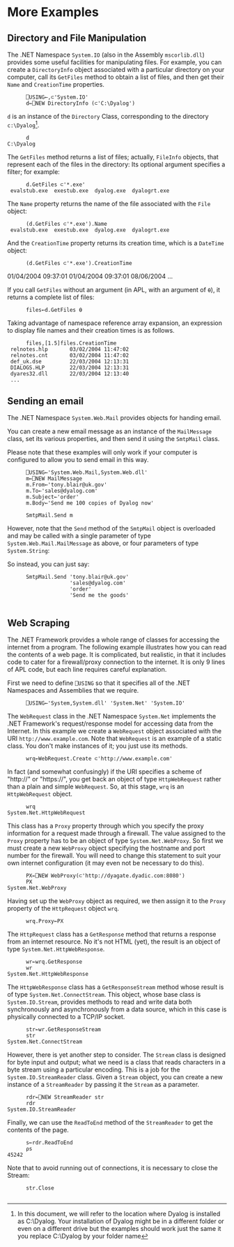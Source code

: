 <h1 class="heading"><span class="name">More Examples</span></h1>

## Directory and File Manipulation

The .NET Namespace `System.IO` (also in the Assembly `mscorlib.dll`) provides some useful facilities for manipulating files. For example, you can create a `DirectoryInfo` object associated with a particular directory on your computer, call its `GetFiles` method to obtain a list of files, and then get their `Name` and `CreationTime` properties.
```apl
      ⎕USING←,⊂'System.IO'
      d←⎕NEW DirectoryInfo (⊂'C:\Dyalog')
```

`d` is an instance of the `Directory` Class, corresponding to the directory `c:\Dyalog`[^1].
```apl
      d
C:\Dyalog
```

The `GetFiles` method returns a list of files; actually, `FileInfo` objects, that represent each of the files in the directory: Its optional argument specifies a filter; for example:
```apl
      d.GetFiles ⊂'*.exe'
 evalstub.exe  exestub.exe  dyalog.exe  dyalogrt.exe
```

The `Name` property returns the name of the file associated with the `File` object:
```apl
      (d.GetFiles ⊂'*.exe').Name
 evalstub.exe  exestub.exe  dyalog.exe  dyalogrt.exe
```

And the `CreationTime` property returns its creation time, which is a `DateTime` object:
```apl
      (d.GetFiles ⊂'*.exe').CreationTime
```

01/04/2004 09:37:01  01/04/2004 09:37:01  08/06/2004 ...

If you call `GetFiles` without an argument (in APL, with an argument of `⍬`), it returns a complete list of files:
```apl
      files←d.GetFiles ⍬
```

Taking advantage of namespace reference array expansion, an expression to display file names and their creation times is as follows.
```apl
      files,[1.5]files.CreationTime
 relnotes.hlp       03/02/2004 11:47:02 
 relnotes.cnt       03/02/2004 11:47:02 
 def_uk.dse         22/03/2004 12:13:31 
 DIALOGS.HLP        22/03/2004 12:13:31 
 dyares32.dll       22/03/2004 12:13:40 
 ...
```

## Sending an email

The .NET Namespace `System.Web.Mail` provides objects for handing email.

You can create a new email message as an instance of the `MailMessage` class, set its various properties, and then send it using the `SmtpMail` class.

Please note that these examples will only work if your computer is configured to allow you to send email in this way.
```apl
      ⎕USING←'System.Web.Mail,System.Web.dll'
      m←⎕NEW MailMessage
      m.From←'tony.blair@uk.gov'
      m.To←'sales@dyalog.com'
      m.Subject←'order'
      m.Body←'Send me 100 copies of Dyalog now'
 
      SmtpMail.Send m
```

However, note that the `Send` method of the `SmtpMail` object is overloaded and may be called with a single parameter of type `System.Web.Mail.MailMessage` as above, or four parameters of type `System.String`:

So instead, you can just say:
```apl
      SmtpMail.Send 'tony.blair@uk.gov'
                    'sales@dyalog.com'
                    'order'
                    'Send me the goods'
 
```

## Web Scraping

The .NET Framework provides a whole range of classes for accessing the internet from a program. The following example illustrates how you can read the contents of a web page. It is complicated, but realistic, in that it includes code to cater for a firewall/proxy connection to the internet. It is only 9 lines of APL code, but each line requires careful explanation.

First we need to define `⎕USING` so that it specifies all of the .NET Namespaces and Assemblies that we require.
```apl
      ⎕USING←'System,System.dll' 'System.Net' 'System.IO'
```

The `WebRequest` class in the .NET Namespace `System.Net` implements the .NET Framework's request/response model for accessing data from the Internet. In this example we create a `WebRequest` object associated with the URI `http://www.example.com`. Note that `WebRequest` is an example of a static class. You don't make instances of it; you just use its methods.
```apl
      wrq←WebRequest.Create ⊂'http://www.example.com'
```

In fact (and somewhat confusingly) if the URI specifies a scheme of "http://" or "https://", you get back an object of type `HttpWebRequest` rather than a plain and simple `WebRequest`. So, at this stage, `wrq` is an `HttpWebRequest` object.
```apl
      wrq
System.Net.HttpWebRequest
```

This class has a `Proxy` property through which you specify the proxy information for a request made through a firewall. The value assigned to the `Proxy` property has to be an object of type `System.Net.WebProxy`. So first we must create a new `WebProxy` object specifying the hostname and port number for the firewall. You will need to change this statement to suit your own internet configuration (it may even not be necessary to do this).
```apl
      PX←⎕NEW WebProxy(⊂'http://dyagate.dyadic.com:8080')
      PX
System.Net.WebProxy
```

Having set up the `WebProxy` object as required, we then assign it to the `Proxy` property of the `HttpRequest` object `wrq`.
```apl
      wrq.Proxy←PX
```

The `HttpRequest` class has a `GetResponse` method that returns a response from an internet resource. No it's not HTML (yet), the result is an object of type `System.Net.HttpWebResponse`.
```apl
      wr←wrq.GetResponse
      wr
System.Net.HttpWebResponse
```

The `HttpWebResponse` class has a `GetResponseStream` method whose result is of type `System.Net.ConnectStream`. This object, whose base class is `System.IO.Stream`, provides methods to read and write data both synchronously and asynchronously from a data source, which in this case is physically connected to a TCP/IP socket.
```apl
      str←wr.GetResponseStream
      str
System.Net.ConnectStream
```

However, there is yet another step to consider. The `Stream` class is designed for byte input and output; what we need is a class that reads characters in a byte stream using a particular encoding. This is a job for the `System.IO.StreamReader` class. Given a `Stream` object, you can create a new instance of a `StreamReader` by passing it the `Stream` as a parameter.
```apl
      rdr←⎕NEW StreamReader str
      rdr
System.IO.StreamReader
```

Finally, we can use the `ReadToEnd` method of the `StreamReader` to get the contents of the page.
```apl
      s←rdr.ReadToEnd
      ⍴s
45242
```

Note that to avoid running out of connections, it is necessary to close the Stream:
```apl
      str.Close
 
```

[^1]: In this document, we will refer to the location where Dyalog is installed as C:\Dyalog. Your installation of Dyalog might be in a different folder or even on a different drive but the examples should work just the same it you replace C:\Dyalog by your folder name

